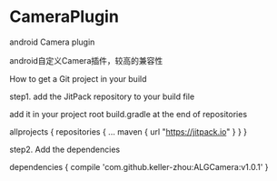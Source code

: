 # CameraPlugin
android Camera plugin

android自定义Camera插件，较高的兼容性

How to get a Git project in your build

step1. add the JitPack repository to your build file

add it in your project root build.gradle at the end of repositories

allprojects {
    repositories {
        ...
        maven { url "https://jitpack.io" }
    }
}

step2. Add the dependencies

dependencies {
    compile 'com.github.keller-zhou:ALGCamera:v1.0.1'
}
